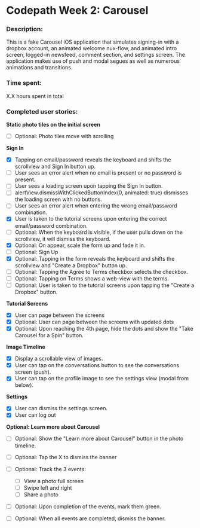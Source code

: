 # Codepath Week 2: Carousel

### Description:
This is a fake Carousel iOS application that simulates signing-in with a dropbox account, an animated welcome nux-flow, and animated intro screen, logged-in newsfeed, comment section, and settings screen. The application makes use of push and modal segues as well as numerous animations and transitions.

### Time spent:
X.X hours spent in total

### Completed user stories:

**Static photo tiles on the initial screen**
 * [ ] Optional: Photo tiles move with scrolling

**Sign In**
 * [x] Tapping on email/password reveals the keyboard and shifts the scrollview and Sign In button up.
 * [ ] User sees an error alert when no email is present or no password is present.
 * [ ] User sees a loading screen upon tapping the Sign In button.
 * [ ] alertView.dismissWithClickedButtonIndex(0, animated: true) dismisses the loading screen with no buttons.
 * [ ] User sees an error alert when entering the wrong email/password combination.
 * [x] User is taken to the tutorial screens upon entering the correct email/password combination.
 * [ ] Optional: When the keyboard is visible, if the user pulls down on the scrollview, it will dismiss the keyboard.
 * [x] Optional: On appear, scale the form up and fade it in.
 * [ ] Optional: Sign Up
 * [x] Optional: Tapping in the form reveals the keyboard and shifts the scrollview and "Create a Dropbox" button up.
 * [ ] Optional: Tapping the Agree to Terms checkbox selects the checkbox.
 * [ ] Optional: Tapping on Terms shows a web-view with the terms.
 * [ ] Optional: User is taken to the tutorial screens upon tapping the "Create a Dropbox" button.

**Tutorial Screens**
 * [x] User can page between the screens
 * [x] Optional: User can page between the screens with updated dots
 * [x] Optional: Upon reaching the 4th page, hide the dots and show the "Take Carousel for a Spin" button.

**Image Timeline**
 * [x] Display a scrollable view of images.
 * [x] User can tap on the conversations button to see the conversations screen (push).
 * [x] User can tap on the profile image to see the settings view (modal from below).

**Settings**
 * [x] User can dismiss the settings screen.
 * [x] User can log out

**Optional: Learn more about Carousel**
 * [ ] Optional: Show the "Learn more about Carousel" button in the photo timeline.
 * [ ] Optional: Tap the X to dismiss the banner
 * [ ] Optional: Track the 3 events:
   * [ ] View a photo full screen
   * [ ] Swipe left and right
   * [ ] Share a photo
 * [ ] Optional: Upon completion of the events, mark them green.
 * [ ] Optional: When all events are completed, dismiss the banner.

